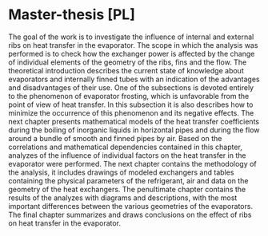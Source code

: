 # Master-thesis [PL]
The goal of the work is to investigate the influence of internal and external ribs on heat transfer in the evaporator. The scope in which the analysis was performed is to check how the exchanger power is affected by the change of individual elements of the geometry of the ribs, fins and the flow. The theoretical introduction describes the current state of knowledge about evaporators and internally finned tubes with an indication of the advantages and disadvantages of their use. One of the subsections is devoted entirely to the phenomenon of evaporator frosting, which is unfavorable from the point of view of heat transfer. In this subsection it is also describes how to minimize the occurrence of this phenomenon and its negative effects. The next chapter presents mathematical models of the heat transfer coefficients during the boiling of inorganic liquids in horizontal pipes and during the flow around a bundle of smooth and finned pipes by air. Based on the correlations and mathematical dependencies contained in this chapter, analyzes of the influence of individual factors on the heat transfer in the evaporator were performed. The next chapter contains the methodology of the analysis, it includes drawings of modeled exchangers and tables containing the physical parameters of the refrigerant, air and data on the geometry of the heat exchangers. The penultimate chapter contains the results of the analyzes with diagrams and descriptions, with the most important differences between the various geometries of the evaporators. The final chapter summarizes and draws conclusions on the effect of ribs on heat transfer in the evaporator.
